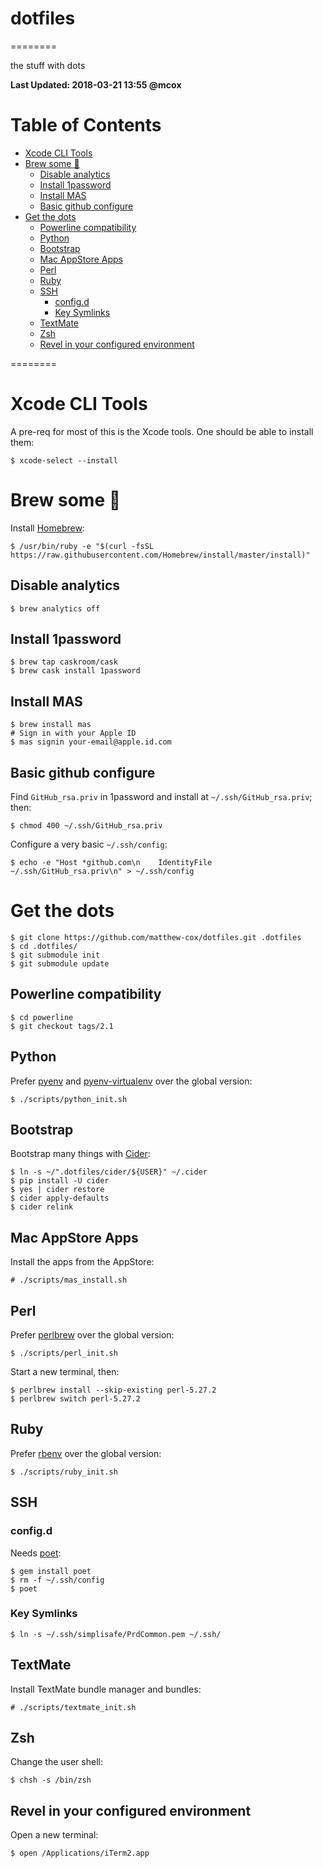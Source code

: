 # dotfiles
========

the stuff with dots

**Last Updated: 2018-03-21 13:55 @mcox**

Table of Contents
=================
  * [Xcode CLI Tools](#xcode-cli-tools)
  * [Brew some 🍻](#brew-some-🍻)
    * [Disable analytics](#disable-analytics)
    * [Install 1password](#install-1password)
    * [Install MAS](#install-mas)
    * [Basic github configure](#basic-github-configure)
  * [Get the dots](#get-the-dots)
    * [Powerline compatibility](#powerline-compatibility)
    * [Python](#python)
    * [Bootstrap](#bootstrap)
    * [Mac AppStore Apps](#mac-appstore-apps)
    * [Perl](#perl)
    * [Ruby](#ruby)
    * [SSH](#ssh)
      * [config.d](#configd)
      * [Key Symlinks](#key-symlinks)
    * [TextMate](#textmate)
    * [Zsh](#zsh)
    * [Revel in your configured environment](#revel-in-your-configured-environment)

========

# Xcode CLI Tools

A pre-req for most of this is the Xcode tools. One should be able to install them:

    $ xcode-select --install

# Brew some 🍻

Install [Homebrew](https://brew.sh):

    $ /usr/bin/ruby -e "$(curl -fsSL https://raw.githubusercontent.com/Homebrew/install/master/install)"

## Disable analytics

    $ brew analytics off

## Install 1password

    $ brew tap caskroom/cask
    $ brew cask install 1password

## Install MAS

    $ brew install mas
    # Sign in with your Apple ID
    $ mas signin your-email@apple.id.com

## Basic github configure

Find `GitHub_rsa.priv` in 1password and install at `~/.ssh/GitHub_rsa.priv`; then:

    $ chmod 400 ~/.ssh/GitHub_rsa.priv

Configure a very basic `~/.ssh/config`:

    $ echo -e "Host *github.com\n    IdentityFile ~/.ssh/GitHub_rsa.priv\n" > ~/.ssh/config

# Get the dots

    $ git clone https://github.com/matthew-cox/dotfiles.git .dotfiles
    $ cd .dotfiles/
    $ git submodule init
    $ git submodule update

## Powerline compatibility

    $ cd powerline
    $ git checkout tags/2.1

## Python

Prefer [pyenv](https://github.com/pyenv/pyenv) and [pyenv-virtualenv](https://github.com/pyenv/pyenv-virtualenv) over the global version:

    $ ./scripts/python_init.sh

## Bootstrap

Bootstrap many things with [Cider](https://github.com/msanders/cider):

    $ ln -s ~/".dotfiles/cider/${USER}" ~/.cider
    $ pip install -U cider
    $ yes | cider restore
    $ cider apply-defaults
    $ cider relink

## Mac AppStore Apps

Install the apps from the AppStore:

    # ./scripts/mas_install.sh

## Perl

Prefer [perlbrew](https://github.com/gugod/App-perlbrew) over the global version:

    $ ./scripts/perl_init.sh

Start a new terminal, then:

    $ perlbrew install --skip-existing perl-5.27.2
    $ perlbrew switch perl-5.27.2

## Ruby

Prefer [rbenv](https://github.com/rbenv/rbenv) over the global version:

    $ ./scripts/ruby_init.sh

## SSH

### config.d

Needs [poet](https://github.com/awendt/poet):

    $ gem install poet
    $ rm -f ~/.ssh/config
    $ poet

### Key Symlinks

    $ ln -s ~/.ssh/simplisafe/PrdCommon.pem ~/.ssh/

## TextMate

Install TextMate bundle manager and bundles:

    # ./scripts/textmate_init.sh

## Zsh

Change the user shell:

    $ chsh -s /bin/zsh

## Revel in your configured environment

Open a new terminal:

    $ open /Applications/iTerm2.app

